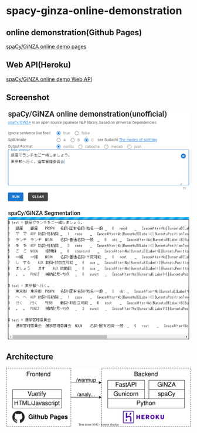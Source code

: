 # spacy-ginza-online-demonstration

## online demonstration(Github Pages)
[spaCy/GiNZA online demo pages](https://chai3.github.io/spacy-ginza-online-demonstration/)

## Web API(Heroku)
[spaCy/GiNZA online demo Web API](https://spacy-ginza-online-demo.herokuapp.com/docs)

## Screenshot

![](https://raw.githubusercontent.com/chai3/spacy-ginza-online-demonstration/main/images/screenshot.png)

## Architecture

![](https://github.com/chai3/spacy-ginza-online-demonstration/blob/main/images/architecture.drawio.svg)
